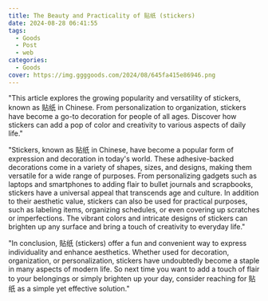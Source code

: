 ```yaml
---
title: The Beauty and Practicality of 贴纸 (stickers)
date: 2024-08-28 06:41:55
tags:
  - Goods
  - Post
  - web
categories:
  - Goods
cover: https://img.ggggoods.com/2024/08/645fa415e86946.png
---
```


"This article explores the growing popularity and versatility of stickers, known as 贴纸 in Chinese. From personalization to organization, stickers have become a go-to decoration for people of all ages. Discover how stickers can add a pop of color and creativity to various aspects of daily life."

"Stickers, known as 贴纸 in Chinese, have become a popular form of expression and decoration in today's world. These adhesive-backed decorations come in a variety of shapes, sizes, and designs, making them versatile for a wide range of purposes. From personalizing gadgets such as laptops and smartphones to adding flair to bullet journals and scrapbooks, stickers have a universal appeal that transcends age and culture. In addition to their aesthetic value, stickers can also be used for practical purposes, such as labeling items, organizing schedules, or even covering up scratches or imperfections. The vibrant colors and intricate designs of stickers can brighten up any surface and bring a touch of creativity to everyday life."

"In conclusion, 贴纸 (stickers) offer a fun and convenient way to express individuality and enhance aesthetics. Whether used for decoration, organization, or personalization, stickers have undoubtedly become a staple in many aspects of modern life. So next time you want to add a touch of flair to your belongings or simply brighten up your day, consider reaching for 贴纸 as a simple yet effective solution."
